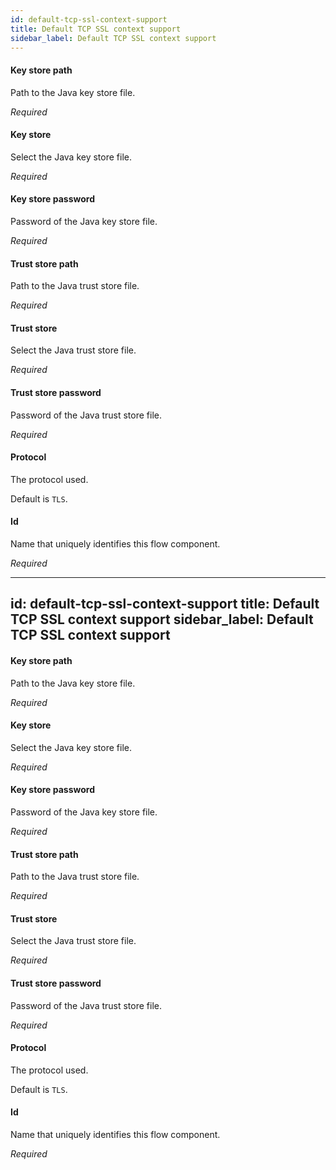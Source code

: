 ```yaml
---
id: default-tcp-ssl-context-support
title: Default TCP SSL context support
sidebar_label: Default TCP SSL context support
---
```

#### Key store path
Path to the Java key store file.

<i>Required</i>

#### Key store 
Select the Java key store file.

<i>Required</i>

#### Key store password
Password of the Java key store file.

<i>Required</i>

#### Trust store path
Path to the Java trust store file.

<i>Required</i>

#### Trust store
Select the Java trust store file.

<i>Required</i>

#### Trust store password
Password of the Java trust store file.

<i>Required</i>

#### Protocol
The protocol used. 

Default is <code>TLS</code>.

#### Id
Name that uniquely identifies this flow component.

<i>Required</i>

---
id: default-tcp-ssl-context-support
title: Default TCP SSL context support
sidebar_label: Default TCP SSL context support
---
#### Key store path
Path to the Java key store file.

<i>Required</i>

#### Key store 
Select the Java key store file.

<i>Required</i>

#### Key store password
Password of the Java key store file.

<i>Required</i>

#### Trust store path
Path to the Java trust store file.

<i>Required</i>

#### Trust store
Select the Java trust store file.

<i>Required</i>

#### Trust store password
Password of the Java trust store file.

<i>Required</i>

#### Protocol
The protocol used. 

Default is <code>TLS</code>.

#### Id
Name that uniquely identifies this flow component.

<i>Required</i>

